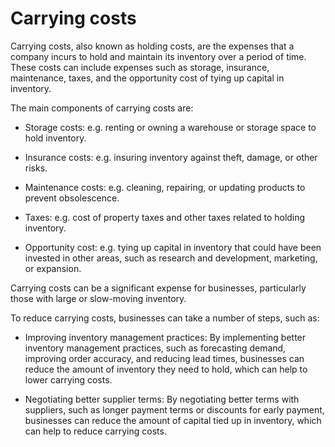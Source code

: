 # Carrying costs

Carrying costs, also known as holding costs, are the expenses that a company incurs to hold and maintain its inventory over a period of time. These costs can include expenses such as storage, insurance, maintenance, taxes, and the opportunity cost of tying up capital in inventory.

The main components of carrying costs are:

* Storage costs: e.g. renting or owning a warehouse or storage space to hold inventory.

* Insurance costs: e.g. insuring inventory against theft, damage, or other risks.

* Maintenance costs: e.g. cleaning, repairing, or updating products to prevent obsolescence.

* Taxes: e.g. cost of property taxes and other taxes related to holding inventory.

* Opportunity cost: e.g. tying up capital in inventory that could have been invested in other areas, such as research and development, marketing, or expansion.

Carrying costs can be a significant expense for businesses, particularly those with large or slow-moving inventory.

To reduce carrying costs, businesses can take a number of steps, such as:

* Improving inventory management practices: By implementing better inventory management practices, such as forecasting demand, improving order accuracy, and reducing lead times, businesses can reduce the amount of inventory they need to hold, which can help to lower carrying costs.

* Negotiating better supplier terms: By negotiating better terms with suppliers, such as longer payment terms or discounts for early payment, businesses can reduce the amount of capital tied up in inventory, which can help to reduce carrying costs.
